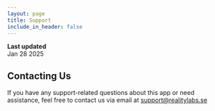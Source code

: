 ```yaml
---
layout: page
title: Support
include_in_header: false
---
```


**Last updated**  
Jan 28 2025

## Contacting Us
If you have any support-related questions about this app or need assistance, feel free to contact us via email at support@realitylabs.se
